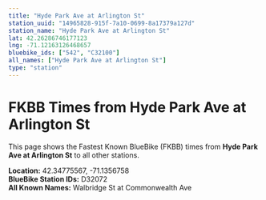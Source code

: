 ```yaml
---
title: "Hyde Park Ave at Arlington St"
station_uuid: "14965828-915f-7a10-0699-8a17379a127d"
station_name: "Hyde Park Ave at Arlington St"
lat: 42.26286746177123
lng: -71.12163126468657
bluebike_ids: ["542", "C32100"]
all_names: ["Hyde Park Ave at Arlington St"]
type: "station"
---
```


# FKBB Times from Hyde Park Ave at Arlington St

This page shows the Fastest Known BlueBike (FKBB) times from **Hyde Park Ave at Arlington St** to all other stations.

**Location:** 42.34775567, -71.1356758  
**BlueBike Station IDs:** D32072  
**All Known Names:** Walbridge St at Commonwealth Ave

